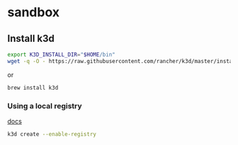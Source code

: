# sandbox

## Install k3d

```sh
export K3D_INSTALL_DIR="$HOME/bin"
wget -q -O - https://raw.githubusercontent.com/rancher/k3d/master/install.sh | bash
```
or
```sh
brew install k3d
```

### Using a local registry

[docs](https://github.com/rancher/k3d/blob/master/docs/registries.md#using-a-local-registry)
```sh
k3d create --enable-registry
```


